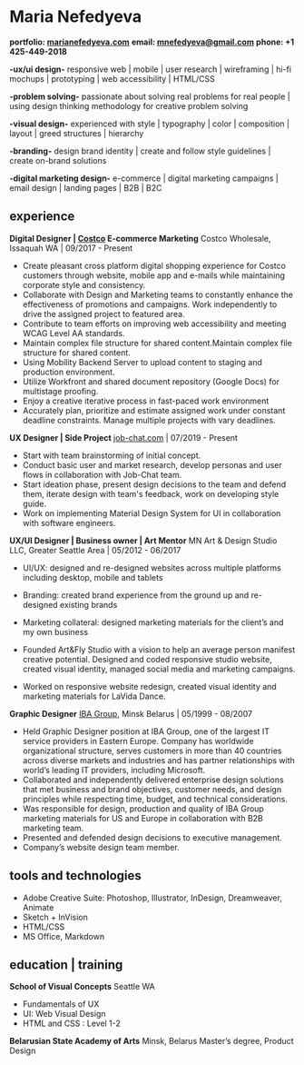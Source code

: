 ﻿# Maria Nefedyeva
**portfolio: [marianefedyeva.com](http://marianefedyeva.com/)**
**email: <mnefedyeva@gmail.com>** 
**phone: +1 425-449-2018**


**-ux/ui design-** responsive web | mobile | user research | wireframing | hi-fi mochups | prototyping | web accessibility | HTML/CSS 

**-problem solving-**  passionate about solving real problems for real people | using design thinking methodology for creative problem solving

**-visual design-** experienced with style | typography | color | composition | layout | greed structures | hierarchy

**-branding-** design brand identity | create and follow style guidelines | create on-brand solutions

**-digital marketing design-** e-commerce | digital marketing campaigns | email design | landing pages | B2B | B2C




## experience
**Digital Designer | [Costco](http://costco.com/) E-commerce Marketing**
  Costco Wholesale, Issaquah WA | 09/2017 - Present

- Create pleasant cross platform digital shopping experience for Costco customers through website, mobile app and e-mails while maintaining corporate style and consistency.
- Collaborate with Design and Marketing teams to constantly enhance the effectiveness of promotions and campaigns. Work independently to drive the assigned project to featured area.
- Contribute to team efforts on improving web accessibility and meeting WCAG Level AA standards.
- Maintain complex file structure for shared content.Maintain complex file structure for shared content.
- Using Mobility Backend Server to upload content to staging and production environment.
- Utilize Workfront and shared document repository (Google Docs) for multistage proofing.
- Enjoy a creative iterative process in fast-paced work environment
- Accurately plan, prioritize and estimate assigned work under constant deadline constraints. Manage multiple projects with vary deadlines.

**UX Designer | Side Project**
[job-chat.com](http://job-chat.com/) | 07/2019 - Present

-   Start with team brainstorming of initial concept.
-   Conduct basic user and market research, develop personas and user flows in collaboration with Job-Chat team.
-   Start ideation phase, present design decisions to the team and defend them, iterate design with team's feedback, work on developing style guide.
-   Work on implementing Material Design System for UI in collaboration with software engineers.

**UX/UI Designer | Business owner | Art Mentor**
MN Art & Design Studio LLC, Greater Seattle Area | 05/2012 - 06/2017

- UI/UX: designed and re-designed websites across multiple platforms including desktop, mobile and tablets
- Branding: created brand experience from the ground up and re-designed existing brands
- Marketing collateral: designed marketing materials for the client’s and my own business

- Founded Art&Fly Studio with a vision to help an average person manifest creative potential. Designed and coded responsive studio website, created visual identity, managed social media and marketing campaigns.
- Worked on responsive website redesign, created visual identity and marketing materials for LaVida Dance.

**Graphic Designer**
[IBA Group](http://ibagroupit.com/), Minsk Belarus  | 05/1999 - 08/2007

- Held Graphic Designer position at IBA Group, one of the largest IT service providers in Eastern Europe. Company has worldwide organizational structure, serves customers in more than 40 countries across diverse markets and industries and has partner relationships with world’s leading IT providers, including Microsoft.
- Collaborated and independently delivered enterprise design solutions that met business and brand objectives, customer needs, and design principles while respecting time, budget, and technical considerations.
- Was responsible for design, production and quality of IBA Group marketing materials for US and Europe in collaboration with B2B marketing team.
- Presented and defended design decisions to executive management.
- Company’s website design team member.

## tools and technologies
- Adobe Creative Suite: Photoshop, Illustrator, InDesign, Dreamweaver, Animate
- Sketch + InVision
- HTML/CSS
- MS Office, Markdown


## education | training

**School of Visual Concepts**
Seattle WA 
- Fundamentals of UX 
- UI: Web Visual Design
- HTML and CSS : Level 1-2

**Belarusian State Academy of Arts**
Minsk, Belarus 
Master’s degree, Product Design









